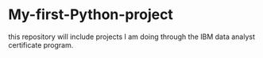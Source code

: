 # My-first-Python-project
this repository will include projects I am doing through the IBM data analyst certificate program. 
